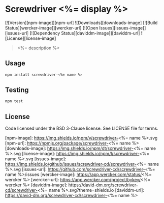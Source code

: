 # Screwdriver <%= display %>
[![Version][npm-image]][npm-url] ![Downloads][downloads-image] [![Build Status][wercker-image]][wercker-url] [![Open Issues][issues-image]][issues-url] [![Dependency Status][daviddm-image]][daviddm-url] ![License][license-image]

> <%= description %>

## Usage

```bash
npm install screwdriver-<%= name %>
```

## Testing

```bash
npm test
```

## License

Code licensed under the BSD 3-Clause license. See LICENSE file for terms.

[npm-image]: https://img.shields.io/npm/v/screwdriver-<%= name %>.svg
[npm-url]: https://npmjs.org/package/screwdriver-<%= name %>
[downloads-image]: https://img.shields.io/npm/dt/screwdriver-<%= name %>.svg
[license-image]: https://img.shields.io/npm/l/screwdriver-<%= name %>.svg
[issues-image]: https://img.shields.io/github/issues/screwdriver-cd/screwdriver-<%= name %>.svg
[issues-url]: https://github.com/screwdriver-cd/screwdriver-<%= name %>/issues
[wercker-image]: https://app.wercker.com/status/<%= wercker %>
[wercker-url]: https://app.wercker.com/project/bykey/<%= wercker %>
[daviddm-image]: https://david-dm.org/screwdriver-cd/screwdriver-<%= name %>.svg?theme=shields.io
[daviddm-url]: https://david-dm.org/screwdriver-cd/screwdriver-<%= name %>
